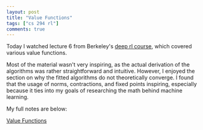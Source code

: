 ```yaml
---
layout: post
title: "Value Functions"
tags: ["cs 294 rl"]
comments: true
---
```


Today I watched lecture 6 from Berkeley's [deep rl course](http://rail.eecs.berkeley.edu/deeprlcourse-fa17/index.html), which covered various value functions.

Most of the material wasn't very inspiring, as the actual derivation of the algorithms was rather straightforward and intuitive. However, I enjoyed the section on why the fitted algorithms do not theoretically converge. I found that the usage of norms, contractions, and fixed points inspiring, especially because it ties into my goals of researching the math behind machine learning. 

My full notes are below:

[Value Functions](../pdfs/cs294/Value_Functions.pdf)